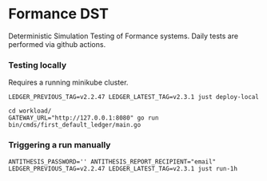 # Formance DST

Deterministic Simulation Testing of Formance systems.
Daily tests are performed via github actions.

### Testing locally

Requires a running minikube cluster.

```
LEDGER_PREVIOUS_TAG=v2.2.47 LEDGER_LATEST_TAG=v2.3.1 just deploy-local

cd workload/
GATEWAY_URL="http://127.0.0.1:8080" go run bin/cmds/first_default_ledger/main.go
```

### Triggering a run manually

```
ANTITHESIS_PASSWORD='' ANTITHESIS_REPORT_RECIPIENT="email" LEDGER_PREVIOUS_TAG=v2.2.47 LEDGER_LATEST_TAG=v2.3.1 just run-1h
```
